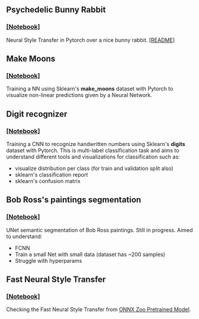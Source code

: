 ## Psychedelic Bunny Rabbit
### [[Notebook]](PsychedelicBunnyRabbit/PsychedelicBunnyRabbit.ipynb)

Neural Style Transfer in Pytorch over a nice bunny rabbit. [[README]](PsychedelicBunnyRabbit/README.md)

## Make Moons
### [[Notebook]](MakeMoons/MakeMoons.ipynb)

Training a NN using Sklearn's **make_moons** dataset with Pytorch to visualize non-linear predictions given by a Neural Network.

## Digit recognizer
### [[Notebook]](DigitRecognizer/DigitRecognizer.ipynb)

Training a CNN to recognize handwritten numbers using Sklearn's **digits** dataset with Pytorch. This is multi-label classification task and aims to understand different tools and visualizations for classification such as:

- visualize distribution per class (for train and validation split also)
- sklearn's classification report
- sklearn's confusion matrix

## Bob Ross's paintings segmentation
### [[Notebook]](BobRoss/BobRoss.ipynb)


UNet semantic segmentation of Bob Ross paintings.
Still in progress. Aimed to understand:

- FCNN
- Train a small Net with small data (dataset has ~200 samples)
- Struggle with hyperparams

## Fast Neural Style Transfer
### [[Notebook]](FNST/FNST.ipynb)

Checking the Fast Neural Style Transfer from [ONNX Zoo Pretrained Model](https://github.com/onnx/models/tree/master/vision/style_transfer/fast_neural_style).
